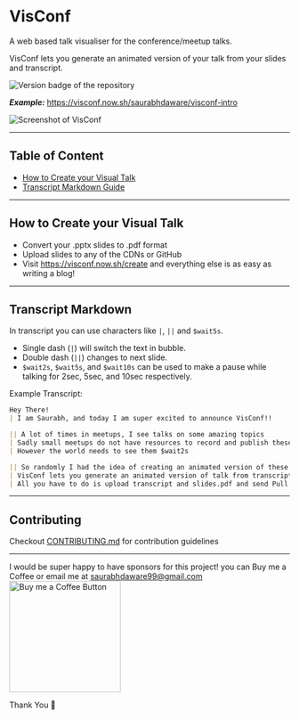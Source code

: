 # VisConf

A web based talk visualiser for the conference/meetup talks. 

VisConf lets you generate an animated version of your talk from your slides and transcript.

![Version badge of the repository](https://img.shields.io/github/package-json/v/saurabhdaware/visconf?style=for-the-badge)

***Example:*** https://visconf.now.sh/saurabhdaware/visconf-intro

![Screenshot of VisConf](https://res.cloudinary.com/saurabhdaware/image/upload/v1580809861/saurabh2019/projects/screenshot.png)

---
## Table of Content
- [How to Create your Visual Talk](#how-to-create-your-visual-talk)
- [Transcript Markdown Guide](#transcript-markdown)

---

## How to Create your Visual Talk
- Convert your .pptx slides to .pdf format
- Upload slides to any of the CDNs or GitHub
- Visit https://visconf.now.sh/create and everything else is as easy as writing a blog!

---

## Transcript Markdown
In transcript you can use characters like `|`, `||` and `$wait5s`.

- Single dash (`|`) will switch the text in bubble.
- Double dash (`||`) changes to next slide. 
- `$wait2s`, `$wait5s`, and `$wait10s` can be used to make a pause while talking for 2sec, 5sec, and 10sec respectively.

Example Transcript:
```md
Hey There!
| I am Saurabh, and today I am super excited to announce VisConf!!

|| A lot of times in meetups, I see talks on some amazing topics
| Sadly small meetups do not have resources to record and publish these talks
| However the world needs to see them $wait2s

|| So randomly I had the idea of creating an animated version of these talks
| VisConf lets you generate an animated version of talk from transcript and slides
| All you have to do is upload transcript and slides.pdf and send Pull Request to main repository

```
---

## Contributing
Checkout [CONTRIBUTING.md](CONTRIBUTING.md) for contribution guidelines

---

I would be super happy to have sponsors for this project! you can Buy me a Coffee or email me at saurabhdaware99@gmail.com
[<img alt="Buy me a Coffee Button" width=200 src="https://cdn.buymeacoffee.com/buttons/default-orange.png">](https://www.buymeacoffee.com/ctd6809)


Thank You 🌻